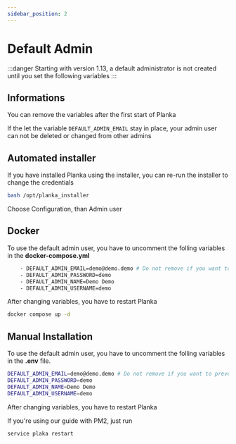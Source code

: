 ```yaml
---
sidebar_position: 2
---
```

# Default Admin
:::danger
Starting with version 1.13, a default administrator is not created until you set the following variables
:::

## Informations
You can remove the variables after the first start of Planka

If the let the variable `DEFAULT_ADMIN_EMAIL` stay in place, your admin user can not be deleted or changed from other admins


## Automated installer
If you have installed Planka using the installer, you can re-run the installer to change the credentials

```bash
bash /opt/planka_installer
```

Choose Configuration, than Admin user

## Docker
To use the default admin user, you have to uncomment the folling variables in the **docker-compose.yml**

```bash
    - DEFAULT_ADMIN_EMAIL=demo@demo.demo # Do not remove if you want to prevent this user from being edited/deleted
    - DEFAULT_ADMIN_PASSWORD=demo
    - DEFAULT_ADMIN_NAME=Demo Demo
    - DEFAULT_ADMIN_USERNAME=demo
```

After changing variables, you have to restart Planka
```bash
docker compose up -d
```

## Manual Installation
To use the default admin user, you have to uncomment the folling variables in the **.env** file.

```bash
DEFAULT_ADMIN_EMAIL=demo@demo.demo # Do not remove if you want to prevent this user from being edited/deleted
DEFAULT_ADMIN_PASSWORD=demo
DEFAULT_ADMIN_NAME=Demo Demo
DEFAULT_ADMIN_USERNAME=demo
```

After changing variables, you have to restart Planka

If you're using our guide with PM2, just run
```bash
service plaka restart
```